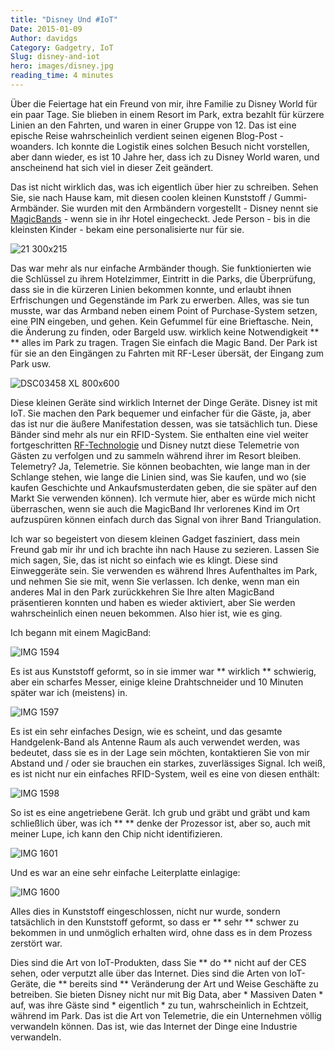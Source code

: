 ```yaml
---
title: "Disney Und #IoT"
Date: 2015-01-09
Author: davidgs
Category: Gadgetry, IoT
Slug: disney-and-iot
hero: images/disney.jpg
reading_time: 4 minutes
---
```


Über die Feiertage hat ein Freund von mir, ihre Familie zu Disney World für ein paar Tage. Sie blieben in einem Resort im Park, extra bezahlt für kürzere Linien an den Fahrten, und waren in einer Gruppe von 12. Das ist eine epische Reise wahrscheinlich verdient seinen eigenen Blog-Post - woanders. Ich konnte die Logistik eines solchen Besuch nicht vorstellen, aber dann wieder, es ist 10 Jahre her, dass ich zu Disney World waren, und anscheinend hat sich viel in dieser Zeit geändert.

Das ist nicht wirklich das, was ich eigentlich über hier zu schreiben. Sehen Sie, sie nach Hause kam, mit diesen coolen kleinen Kunststoff / Gummi-Armbänder. Sie wurden mit den Armbändern vorgestellt - Disney nennt sie [MagicBands](http://www.google.com/aclk?sa=l&ai=Cn6YVIyGwVIPdI4jYpgPmt4KIBbCdkLcJsPD6kYECuJ7GvaYBCAAQASC5VGDJ7qeKpKTEEaABxvSz_gPIAQGqBB9P0GZkOBPEgK6Ouy6vIILHWD0Zp9Iw_GHI6nWnsLbCgAWQToAHgNn1RYgHAZAHAqgHpr4b&sig=AOD64_3AYdOTwEhFZiBYvxQJk4hZsV2IfQ&rct=j&q=&ved=0CCAQ0Qw&adurl=http://ad.doubleclick.net/clk%3B252175360%3B76276805%3Bl%3Bu%3Dms%3Fhttps://disneyworld.disney.go.com/plan/my-disney-experience/bands-cards/%3FCMP%3DKNC-WDW_FY15_DOM_NGE_BR_MagicBands%7CG%7C4151322.NG.AM.02.01%26keyword_id%3DsX37LLiAO_dc%7Cdisney%2520magic%2520band%7C68978719648%7Ce%7C15402cl14044) - wenn sie in ihr Hotel eingecheckt. Jede Person - bis in die kleinsten Kinder - bekam eine personalisierte nur für sie.

![21 300x215](/posts/category/iot/iot-hardware/images/21-300x215.jpg )

Das war mehr als nur einfache Armbänder though. Sie funktionierten wie die Schlüssel zu ihrem Hotelzimmer, Eintritt in die Parks, die Überprüfung, dass sie in die kürzeren Linien bekommen konnte, und erlaubt ihnen Erfrischungen und Gegenstände im Park zu erwerben. Alles, was sie tun musste, war das Armband neben einem Point of Purchase-System setzen, eine PIN eingeben, und gehen. Kein Gefummel für eine Brieftasche. Nein, die Änderung zu finden, oder Bargeld usw. wirklich keine Notwendigkeit ** ** alles im Park zu tragen. Tragen Sie einfach die Magic Band. Der Park ist für sie an den Eingängen zu Fahrten mit RF-Leser übersät, der Eingang zum Park usw.

![DSC03458 XL 800x600](/posts/category/iot/iot-hardware/images/DSC03458-XL-800x600.jpg)

Diese kleinen Geräte sind wirklich Internet der Dinge Geräte. Disney ist mit IoT. Sie machen den Park bequemer und einfacher für die Gäste, ja, aber das ist nur die äußere Manifestation dessen, was sie tatsächlich tun. Diese Bänder sind mehr als nur ein RFID-System. Sie enthalten eine viel weiter fortgeschritten [RF-Technologie](https://disneyworld.disney.go.com/faq/my-disney-experience/frequency-technology/) und Disney nutzt diese Telemetrie von Gästen zu verfolgen und zu sammeln während ihrer im Resort bleiben. Telemetry? Ja, Telemetrie. Sie können beobachten, wie lange man in der Schlange stehen, wie lange die Linien sind, was Sie kaufen, und wo (sie kaufen Geschichte und Ankaufsmusterdaten geben, die sie später auf den Markt Sie verwenden können). Ich vermute hier, aber es würde mich nicht überraschen, wenn sie auch die MagicBand Ihr verlorenes Kind im Ort aufzuspüren können einfach durch das Signal von ihrer Band Triangulation.

Ich war so begeistert von diesem kleinen Gadget fasziniert, dass mein Freund gab mir ihr und ich brachte ihn nach Hause zu sezieren. Lassen Sie mich sagen, Sie, das ist nicht so einfach wie es klingt. Diese sind Einweggeräte sein. Sie verwenden es während Ihres Aufenthaltes im Park, und nehmen Sie sie mit, wenn Sie verlassen. Ich denke, wenn man ein anderes Mal in den Park zurückkehren Sie Ihre alten MagicBand präsentieren konnten und haben es wieder aktiviert, aber Sie werden wahrscheinlich einen neuen bekommen. Also hier ist, wie es ging.

Ich begann mit einem MagicBand:

![IMG 1594](/posts/category/iot/iot-hardware/images/IMG_1594.jpg)

Es ist aus Kunststoff geformt, so in sie immer war ** wirklich ** schwierig, aber ein scharfes Messer, einige kleine Drahtschneider und 10 Minuten später war ich (meistens) in.

![IMG 1597](/posts/category/iot/iot-hardware/images/IMG_1597.jpg)

Es ist ein sehr einfaches Design, wie es scheint, und das gesamte Handgelenk-Band als Antenne Raum als auch verwendet werden, was bedeutet, dass sie es in der Lage sein möchten, kontaktieren Sie von mir Abstand und / oder sie brauchen ein starkes, zuverlässiges Signal. Ich weiß, es ist nicht nur ein einfaches RFID-System, weil es eine von diesen enthält:

![IMG 1598](/posts/category/iot/iot-hardware/images/IMG_1598.jpg)

So ist es eine angetriebene Gerät. Ich grub und gräbt und gräbt und kam schließlich über, was ich ** ** denke der Prozessor ist, aber so, auch mit meiner Lupe, ich kann den Chip nicht identifizieren.

![IMG 1601](/posts/category/iot/iot-hardware/images/IMG_1601.jpg)

Und es war an eine sehr einfache Leiterplatte einlagige:

![IMG 1600](/posts/category/iot/iot-hardware/images/IMG_1600.jpg)

Alles dies in Kunststoff eingeschlossen, nicht nur wurde, sondern tatsächlich in den Kunststoff geformt, so dass er ** sehr ** schwer zu bekommen in und unmöglich erhalten wird, ohne dass es in dem Prozess zerstört war.

Dies sind die Art von IoT-Produkten, dass Sie ** do ** nicht auf der CES sehen, oder verputzt alle über das Internet. Dies sind die Arten von IoT-Geräte, die ** bereits sind ** Veränderung der Art und Weise Geschäfte zu betreiben. Sie bieten Disney nicht nur mit Big Data, aber * Massiven Daten * auf, was ihre Gäste sind * eigentlich * zu tun, wahrscheinlich in Echtzeit, während im Park. Das ist die Art von Telemetrie, die ein Unternehmen völlig verwandeln können. Das ist, wie das Internet der Dinge eine Industrie verwandeln.
